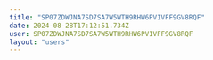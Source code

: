 ```yaml
---
title: "SP07ZDWJNA7SD7SA7W5WTH9RHW6PV1VFF9GV8RQF"
date: 2024-08-28T17:12:51.734Z
user: SP07ZDWJNA7SD7SA7W5WTH9RHW6PV1VFF9GV8RQF
layout: "users"
---
```

    